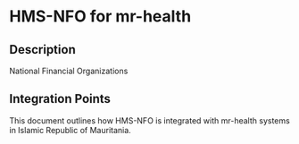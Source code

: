 # HMS-NFO for mr-health

## Description

National Financial Organizations

## Integration Points

This document outlines how HMS-NFO is integrated with mr-health systems in Islamic Republic of Mauritania.
